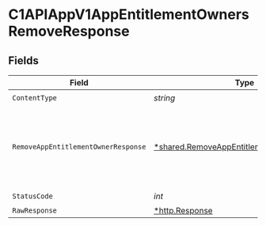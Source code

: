 # C1APIAppV1AppEntitlementOwnersRemoveResponse


## Fields

| Field                                                                                                 | Type                                                                                                  | Required                                                                                              | Description                                                                                           |
| ----------------------------------------------------------------------------------------------------- | ----------------------------------------------------------------------------------------------------- | ----------------------------------------------------------------------------------------------------- | ----------------------------------------------------------------------------------------------------- |
| `ContentType`                                                                                         | *string*                                                                                              | :heavy_check_mark:                                                                                    | N/A                                                                                                   |
| `RemoveAppEntitlementOwnerResponse`                                                                   | [*shared.RemoveAppEntitlementOwnerResponse](../../models/shared/removeappentitlementownerresponse.md) | :heavy_minus_sign:                                                                                    | The empty response message for removing an app entitlement owner.                                     |
| `StatusCode`                                                                                          | *int*                                                                                                 | :heavy_check_mark:                                                                                    | N/A                                                                                                   |
| `RawResponse`                                                                                         | [*http.Response](https://pkg.go.dev/net/http#Response)                                                | :heavy_minus_sign:                                                                                    | N/A                                                                                                   |